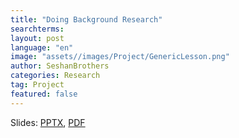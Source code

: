 ```yaml
---
title: "Doing Background Research"
searchterms:
layout: post
language: "en"
image: "assets//images/Project/GenericLesson.png"
author: SeshanBrothers
categories: Research
tag: Project
featured: false
---
```


Slides:
 <a href="/translations/en-us/Project/BackgroundResearch.pptx">PPTX</a>,
 <a href="/translations/en-us/Project/BackgroundResearch.pdf">PDF</a>
